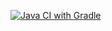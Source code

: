 [![Java CI with Gradle](https://github.com/Tanny666/SelenideCardFormTest/actions/workflows/gradle.yml/badge.svg)](https://github.com/Tanny666/SelenideCardFormTest/actions/workflows/gradle.yml)
